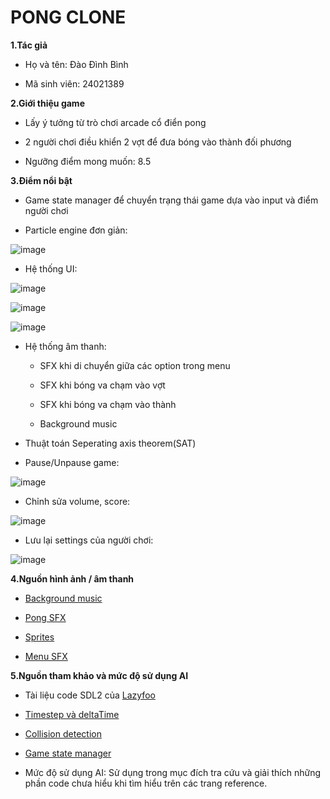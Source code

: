 # PONG CLONE

**1.Tác giả**

  * Họ và tên: Đào Đình Bình
  
  * Mã sinh viên: 24021389

**2.Giới thiệu game**

  * Lấy ý tưởng từ trò chơi arcade cổ điển pong
  
  * 2 người chơi điều khiển 2 vợt để đưa bóng vào thành đối phương

  * Ngưỡng điểm mong muốn: 8.5

**3.Điểm nổi bật**

  * Game state manager để chuyển trạng thái game dựa vào input và điểm người chơi
  
  * Particle engine đơn giản:

  
![image](https://github.com/user-attachments/assets/9b75503e-265f-4f0f-9886-16f98e8b45df)
  
  * Hệ thống UI:
  
![image](https://github.com/user-attachments/assets/79c37e54-898a-425e-93d4-571cf6026cc6)
    
![image](https://github.com/user-attachments/assets/6e15426b-286d-4c03-ac88-c2e5b8f7b0d1)
    
![image](https://github.com/user-attachments/assets/8be01175-ece4-42f2-9ad3-9426787e9055)
  
  * Hệ thống âm thanh:
  
      - SFX khi di chuyển giữa các option trong menu
      
      - SFX khi bóng va chạm vào vợt
      
      - SFX khi bóng va chạm vào thành
      
      - Background music
    
  * Thuật toán Seperating axis theorem(SAT)
  
  *  Pause/Unpause game:
  
![image](https://github.com/user-attachments/assets/e7806fdf-ed37-489d-9102-2271cd5251e3)
     
  * Chỉnh sửa volume, score:
  
  
![image](https://github.com/user-attachments/assets/78429199-bd50-4610-8ba6-5feb4f1b0d51)
   
  * Lưu lại settings của người chơi:
  
  
![image](https://github.com/user-attachments/assets/5ae20e00-0b39-4cf1-979f-d5b9ca03d326)


**4.Nguồn hình ảnh / âm thanh**

  * [Background music](https://www.youtube.com/watch?v=bc0KhhjJP98)
  
  * [Pong SFX](https://www.youtube.com/watch?v=wDMassjkVUA)
  
  * [Sprites](https://opengameart.org/content/pong-graphics)
  
  * [Menu SFX](https://www.youtube.com/watch?v=61nU94VvEzY)


**5.Nguồn tham khảo và mức độ sử dụng AI**

  * Tài liệu code SDL2 của [Lazyfoo](https://lazyfoo.net/tutorials/SDL/index.php)
  
  * [Timestep và deltaTime](https://gafferongames.com/post/fix_your_timestep/)
  
  * [Collision detection](https://www.youtube.com/watch?v=oOEnWQZIePs)
  
  * [Game state manager](http://gamedevgeek.com/tutorials/managing-game-states-in-c/)

  * Mức độ sử dụng AI: Sử dụng trong mục đích tra cứu và giải thích những phần code chưa hiểu khi tìm hiểu trên các trang reference.

